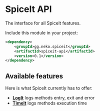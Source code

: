 # SpiceIt API
The interface for all SpiceIt features.

Include this module in your project:
```xml
<dependency>
    <groupId>gg.neko.spiceit</groupId>
    <artifactId>spiceit-api</artifactId>
    <version>0.1</version>
</dependency>
```

## Available features
Here is what SpiceIt currently has to offer:
- [**LogIt**](LogIt.md) logs methods entry, exit and error
- [**TimeIt**](TimeIt.md) logs methods execution time
